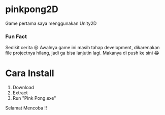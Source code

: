 # pinkpong2D
Game pertama saya menggunakan Unity2D

### Fun Fact
Sedikit cerita 😆
Awalnya game ini masih tahap development, dikarenakan file projectnya hilang, jadi ga bisa lanjutin lagi. Makanya di push ke sini 😂

# Cara Install
1. Download
2. Extract
3. Run "Pink Pong.exe"

Selamat Mencoba !! 
